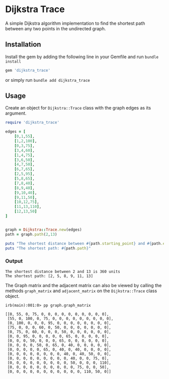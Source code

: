 # Dijkstra Trace

A simple Dijkstra algorithm implementation to find the shortest path between any two points in the undirected graph. 

## Installation

Install the gem by adding the following line in your Gemfile and run `bundle install`
```ruby
gem 'dijkstra_trace'
```
or simply run `bundle add dijkstra_trace`
## Usage

Create an object for `Dijkstra::Trace` class with the graph edges as its argument.
```ruby
require 'dijkstra_trace'

edges = [
    [0,1,55],
    [1,2,100],
    [0,3,75],
    [3,4,60],
    [1,4,75],
    [3,6,50],
    [4,7,50],
    [6,7,65],
    [2,5,95],
    [5,8,65],
    [7,8,40],
    [8,9,40],
    [9,10,40],
    [9,11,50],
    [10,12,75],
    [11,13,110],
    [12,13,50]
]


graph = Dijkstra::Trace.new(edges)
path = graph.path(2,13)

puts "The shortest distance between #{path.starting_point} and #{path.ending_point} is #{path.distance} units"
puts "The shortest path: #{path.path}"

```
### Output
```
The shortest distance between 2 and 13 is 360 units
The shortest path: [2, 5, 8, 9, 11, 13]
```

The Graph matrix and the adjacent matrix can also be viewed by calling the methods `graph_matrix` and `adjacent_matrix` on the `Dijkstra::Trace` class object.
```
irb(main):001:0> pp graph.graph_matrix

[[0, 55, 0, 75, 0, 0, 0, 0, 0, 0, 0, 0, 0, 0],
 [55, 0, 100, 0, 75, 0, 0, 0, 0, 0, 0, 0, 0, 0],
 [0, 100, 0, 0, 0, 95, 0, 0, 0, 0, 0, 0, 0, 0],
 [75, 0, 0, 0, 60, 0, 50, 0, 0, 0, 0, 0, 0, 0],
 [0, 75, 0, 60, 0, 0, 0, 50, 0, 0, 0, 0, 0, 0],
 [0, 0, 95, 0, 0, 0, 0, 0, 65, 0, 0, 0, 0, 0],
 [0, 0, 0, 50, 0, 0, 0, 65, 0, 0, 0, 0, 0, 0],
 [0, 0, 0, 0, 50, 0, 65, 0, 40, 0, 0, 0, 0, 0],
 [0, 0, 0, 0, 0, 65, 0, 40, 0, 40, 0, 0, 0, 0],
 [0, 0, 0, 0, 0, 0, 0, 0, 40, 0, 40, 50, 0, 0],
 [0, 0, 0, 0, 0, 0, 0, 0, 0, 40, 0, 0, 75, 0],
 [0, 0, 0, 0, 0, 0, 0, 0, 0, 50, 0, 0, 0, 110],
 [0, 0, 0, 0, 0, 0, 0, 0, 0, 0, 75, 0, 0, 50],
 [0, 0, 0, 0, 0, 0, 0, 0, 0, 0, 0, 110, 50, 0]]
```